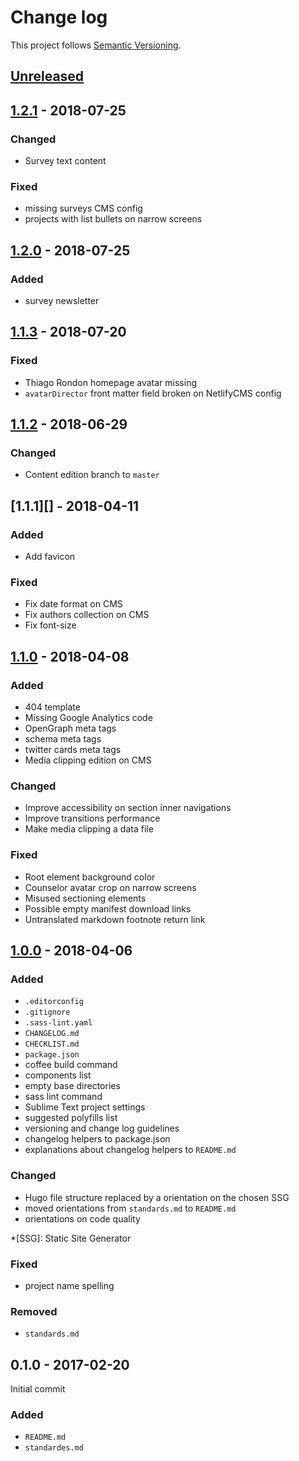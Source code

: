 # Change log

This project follows [Semantic Versioning](http://semver.org/).

## [Unreleased]

## [1.2.1][] - 2018-07-25

### Changed

- Survey text content

### Fixed

- missing surveys CMS config
- projects with list bullets on narrow screens

## [1.2.0][] - 2018-07-25

### Added

- survey newsletter

## [1.1.3][] - 2018-07-20

### Fixed

- Thiago Rondon homepage avatar missing
- `avatarDirector` front matter field broken on NetlifyCMS config

## [1.1.2][] - 2018-06-29

### Changed

- Content edition branch to `master`

## [1.1.1][] - 2018-04-11

### Added

- Add favicon

### Fixed

- Fix date format on CMS
- Fix authors collection on CMS
- Fix font-size

## [1.1.0][] - 2018-04-08

### Added

- 404 template
- Missing Google Analytics code
- OpenGraph meta tags
- schema meta tags
- twitter cards meta tags
- Media clipping edition on CMS

### Changed

- Improve accessibility on section inner navigations
- Improve transitions performance
- Make media clipping a data file

### Fixed

- Root element background color
- Counselor avatar crop on narrow screens
- Misused sectioning elements
- Possible empty manifest download links
- Untranslated markdown footnote return link

## [1.0.0][] - 2018-04-06

### Added

- `.editorconfig`
- `.gitignore`
- `.sass-lint.yaml`
- `CHANGELOG.md`
- `CHECKLIST.md`
- `package.json`
- coffee build command
- components list
- empty base directories
- sass lint command
- Sublime Text project settings
- suggested polyfills list
- versioning and change log guidelines
- changelog helpers to package.json
- explanations about changelog helpers to `README.md`

### Changed

- Hugo file structure replaced by a orientation on the chosen SSG
- moved orientations from `standards.md` to `README.md`
- orientations on code quality

*[SSG]: Static Site Generator

### Fixed

- project name spelling

### Removed

- `standards.md`

## 0.1.0 - 2017-02-20

Initial commit

### Added

- `README.md`
- `standardes.md`


[Unreleased]: https://github.com/tecnologiaequidade/tecnologiaequidade.github.io/compare/v1.2.1...HEAD
[1.2.1]: https://github.com/tecnologiaequidade/tecnologiaequidade.github.io/compare/v1.2.0...v1.2.1
[1.2.0]: https://github.com/tecnologiaequidade/tecnologiaequidade.github.io/compare/v1.1.3...v1.2.0
[1.1.3]: https://github.com/tecnologiaequidade/tecnologiaequidade.github.io/compare/v1.1.2...v1.1.3
[1.1.2]: https://github.com/tecnologiaequidade/tecnologiaequidade.github.io/compare/v1.1.0...v1.1.2
[1.1.0]: https://github.com/tecnologiaequidade/tecnologiaequidade.github.io/compare/v1.0.0...v1.1.0
[1.0.0]: https://github.com/tecnologiaequidade/tecnologiaequidade.github.io/tree/v1.0.0
